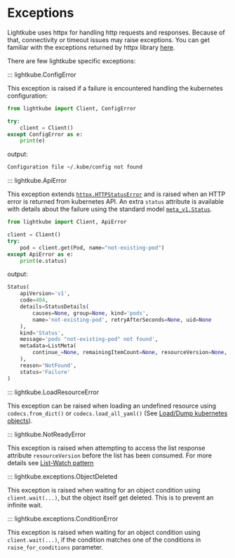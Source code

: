 # Exceptions

Lightkube uses httpx for handling http requests and responses. 
Because of that, connectivity or timeout issues may raise exceptions. 
You can get familiar with the exceptions returned by httpx library [here](https://www.python-httpx.org/exceptions/).

There are few lightkube specific exceptions:

::: lightkube.ConfigError

This exception is raised if a failure is encountered handling the kubernetes configuration:

```python
from lightkube import Client, ConfigError

try:
    client = Client()
except ConfigError as e:
    print(e)
```

output:

```bash
Configuration file ~/.kube/config not found
```


::: lightkube.ApiError

This exception extends [`httpx.HTTPStatusError`](https://www.python-httpx.org/exceptions/) and is raised when an HTTP error is
returned from kubernetes API. An extra `status` attribute is available with details
about the failure using the standard model [`meta_v1.Status`](https://gtsystem.github.io/lightkube-models/1.19/models/meta_v1/#status).

```python
from lightkube import Client, ApiError

client = Client()
try:
    pod = client.get(Pod, name="not-existing-pod")
except ApiError as e:
    print(e.status)
```

output:

```python
Status(
    apiVersion='v1', 
    code=404, 
    details=StatusDetails(
        causes=None, group=None, kind='pods', 
        name='not-existing-pod', retryAfterSeconds=None, uid=None
    ),
    kind='Status', 
    message='pods "not-existing-pod" not found', 
    metadata=ListMeta(
        continue_=None, remainingItemCount=None, resourceVersion=None, selfLink=None
    ),
    reason='NotFound',
    status='Failure'
)
```


::: lightkube.LoadResourceError

This exception can be raised when loading an undefined resource using `codecs.from_dict()`
or `codecs.load_all_yaml()` (See [Load/Dump kubernetes objects](../codecs.md)).


::: lightkube.NotReadyError

This exception is raised when attempting to access the list response attribute `resourceVersion` 
before the list has been consumed. For more details see [List-Watch pattern](../list-watch.md)


::: lightkube.exceptions.ObjectDeleted

This exception is raised when waiting for an object condition using `client.wait(...)`, 
but the object itself get deleted. This is to prevent an infinite wait.


::: lightkube.exceptions.ConditionError

This exception is raised when waiting for an object condition using `client.wait(...)`,
if the condition matches one of the conditions in `raise_for_conditions` parameter.



